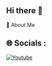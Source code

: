 ## Hi there 👋
💫 About Me

## 🌐 Socials :
[![Youtube](https://img.shields.io/badge/Youtube-%230077B5.svg?logo=Youtube&logoColor=red)](https://www.youtube.com/@needed-l6b)
